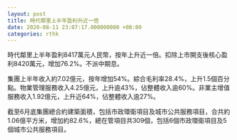 ```yaml
---
layout: post
title: 時代鄰里上半年盈利升近一倍
date: 2020-08-11 23:07:17.000000000 +08:00
categories: rthk
---
```


時代鄰里上半年盈利8417萬元人民幣，按年上升近一倍。扣除上市開支後核心盈利8420萬元，增加76.2%。不派中期息。

集團上半年收入約7.02億元，按年增加54%。綜合毛利率28.4%，上升1.5個百分點。物業管理服務收入4.25億元，上升逾43%，佔整體收入逾60%。非業主增值服務收入1.92億元，上升近64%，佔整體收入逾27%。

截至6月底集團總合約建築面積，包括市政環衛項目及城市公共服務項目，合共約1.06億平方米，增加約82.6%，總在管項目共309個，包括6個市政環衛項目及5個城市公共服務項目。
